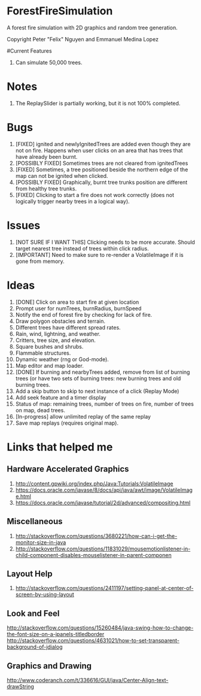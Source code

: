 # ForestFireSimulation
A forest fire simulation with 2D graphics and random tree generation.

Copyright Peter "Felix" Nguyen and Emmanuel Medina Lopez

#Current Features
1. Can simulate 50,000 trees.

# Notes
1. The ReplaySlider is partially working, but it is not 100% completed.

# Bugs
1. [FIXED] ignited and newlyIgnitedTrees are added even though they are not on fire. Happens when user clicks on an area that has trees that have already been burnt.
2. [POSSIBLY FIXED] Sometimes trees are not cleared from ignitedTrees
3. [FIXED] Sometimes, a tree positioned beside the northern edge of the map can not be ignited when clicked.
4. [POSSIBLY FIXED] Graphically, burnt tree trunks position are different from healthy tree trunks.
5. [FIXED] Clicking to start a fire does not work correctly (does not logically trigger nearby trees in a logical way).

# Issues
1. [NOT SURE IF I WANT THIS] Clicking needs to be more accurate. Should target nearest tree instead of trees within click radius.
2. [IMPORTANT] Need to make sure to re-render a VolatileImage if it is gone from memory.

# Ideas
1. [DONE] Click on area to start fire at given location
2. Prompt user for numTrees, burnRadius, burnSpeed
3. Notify the end of forest fire by checking for lack of fire.
4. Draw polygon obstacles and terrain.
5. Different trees have different spread rates.
6. Rain, wind, lightning, and weather.
7. Critters, tree size, and elevation.
8. Square bushes and shrubs.
9. Flammable structures.
10. Dynamic weather (rng or God-mode).
11. Map editor and map loader.
12. [DONE] If burning and nearbyTrees added, remove from list of burning trees (or have two sets of burning trees: new burning trees and old burning trees.
13. Add a skip button to skip to next instance of a click (Replay Mode)
14. Add seek feature and a timer display
15. Status of map: remaining trees, number of trees on fire, number of trees on map, dead trees.
15. [In-progress] allow unlimited replay of the same replay
16. Save map replays (requires original map).

# Links that helped me

## Hardware Accelerated Graphics
1. http://content.gpwiki.org/index.php/Java:Tutorials:VolatileImage
2. https://docs.oracle.com/javase/8/docs/api/java/awt/image/VolatileImage.html
3. https://docs.oracle.com/javase/tutorial/2d/advanced/compositing.html

## Miscellaneous 
1. http://stackoverflow.com/questions/3680221/how-can-i-get-the-monitor-size-in-java
2. http://stackoverflow.com/questions/11831029/mousemotionlistener-in-child-component-disables-mouselistener-in-parent-componen

## Layout Help
1. http://stackoverflow.com/questions/2411197/setting-panel-at-center-of-screen-by-using-layout

## Look and Feel
http://stackoverflow.com/questions/15260484/java-swing-how-to-change-the-font-size-on-a-jpanels-titledborder
http://stackoverflow.com/questions/4631021/how-to-set-transparent-background-of-jdialog

## Graphics and Drawing
http://www.coderanch.com/t/336616/GUI/java/Center-Align-text-drawString